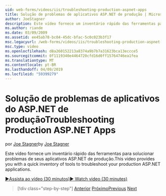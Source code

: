 ```yaml
---
uid: web-forms/videos/iis/troubleshooting-production-aspnet-apps
title: Solução de problemas de aplicativos ASP.NET de produção | Microsoft Docs
author: JoeStagner
description: Este vídeo fornece um inventário rápido das ferramentas para solucionar problemas de seus aplicativos ASP.NET de produção.
ms.author: riande
ms.date: 03/09/2009
ms.assetid: ee45ab78-bc04-45dc-bfac-5c0c023b3f17
msc.legacyurl: /web-forms/videos/iis/troubleshooting-production-aspnet-apps
msc.type: video
ms.openlocfilehash: d8a260152213a8374a9b7b7a31623bca13eccce5
ms.sourcegitcommit: 0f1119340e4464720cfd16d0ff15764746ea1fea
ms.translationtype: MT
ms.contentlocale: pt-BR
ms.lasthandoff: 04/09/2019
ms.locfileid: "59399279"
---
```

# <a name="troubleshooting-production-aspnet-apps"></a><span data-ttu-id="d56ce-103">Solução de problemas de aplicativos do ASP.NET de produção</span><span class="sxs-lookup"><span data-stu-id="d56ce-103">Troubleshooting Production ASP.NET Apps</span></span>

<span data-ttu-id="d56ce-104">por [Joe Stagner](https://github.com/JoeStagner)</span><span class="sxs-lookup"><span data-stu-id="d56ce-104">by [Joe Stagner](https://github.com/JoeStagner)</span></span>

<span data-ttu-id="d56ce-105">Este vídeo fornece um inventário rápido das ferramentas para solucionar problemas de seus aplicativos ASP.NET de produção.</span><span class="sxs-lookup"><span data-stu-id="d56ce-105">This video provides you with a quick inventory of tools to troubleshoot your production ASP.NET applications.</span></span>

[<span data-ttu-id="d56ce-106">&#9654;Assista ao vídeo (30 minutos)</span><span class="sxs-lookup"><span data-stu-id="d56ce-106">&#9654; Watch video (30 minutes)</span></span>](https://channel9.msdn.com/Blogs/ASP-NET-Site-Videos/troubleshooting-production-aspnet-apps)

> [!div class="step-by-step"]
> <span data-ttu-id="d56ce-107">[Anterior](feature-specific-delegated-management.md)
> [Próximo](creating-a-site-with-iis7-manager.md)</span><span class="sxs-lookup"><span data-stu-id="d56ce-107">[Previous](feature-specific-delegated-management.md)
[Next](creating-a-site-with-iis7-manager.md)</span></span>
